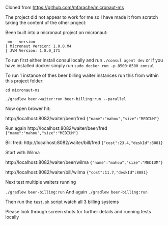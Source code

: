 Cloned from https://github.com/mfarache/micronaut-ms

The project did not appear to work for me so I have made it from scratch taking the content of the other project:


Been built into a micronaut project on micronaut:
```
 mn --version
| Micronaut Version: 1.0.0.M4
| JVM Version: 1.8.0_171
```

To run first either install consul locally and run `./consul agent dev` 
or if you have installed docker simply run `sudo docker run -p 8500:8500 consul`


To run 1 instance of thes beer billing waiter instances run this from within this project folder:

```
cd micronaut-ms

./gradlew beer-waiter:run beer-billing:run --parallel
```


Now open brower hit:

http://localhost:8082/waiter/beer/fred `{"name":"mahou","size":"MEDIUM"}`

Run again http://localhost:8082/waiter/beer/fred `{"name":"mahou","size":"MEDIUM"}`

Bill fred:
http://localhost:8082/waiter/bill/fred `{"cost":23.4,"deskId":8081}`

Start with Wilma

http://localhost:8082/waiter/beer/wilma `{"name":"mahou","size":"MEDIUM"}`

http://localhost:8082/waiter/bill/wilma `{"cost":11.7,"deskId":8081}`


Next test multiple waiters running 

`./gradlew beer-billing:run`
And again 
`./gradlew beer-billing:run`


Then run the `test.sh` script  watch all 3 billing systems 


Please look through screen shots for further details and running tests locally